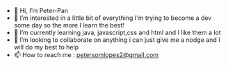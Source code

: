 - 👋 Hi, I’m Peter-Pan
- 👀 I’m interested in  a little bit of everything I'm trying to become a dev some day so the more I learn the best!
- 🌱 I’m currently learning java, javascript,css and html and I like them a lot
- 💞️ I’m looking to collaborate on anything i can just give me a nodge and I will do my best to help
- 📫 How to reach me : petersomlopes2@gmail.com

<!---
Princ3-Pan/Princ3-Pan is a ✨ special ✨ repository because its `README.md` (this file) appears on your GitHub profile.
You can click the Preview link to take a look at your changes.
--->
